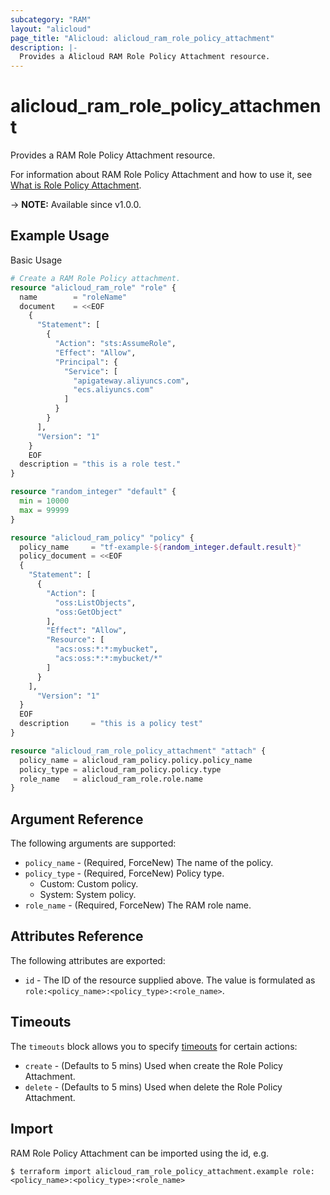 ```yaml
---
subcategory: "RAM"
layout: "alicloud"
page_title: "Alicloud: alicloud_ram_role_policy_attachment"
description: |-
  Provides a Alicloud RAM Role Policy Attachment resource.
---
```


# alicloud_ram_role_policy_attachment

Provides a RAM Role Policy Attachment resource.



For information about RAM Role Policy Attachment and how to use it, see [What is Role Policy Attachment](https://next.api.alibabacloud.com/document/Ram/2015-05-01/AttachPolicyToRole).

-> **NOTE:** Available since v1.0.0.

## Example Usage

Basic Usage

```terraform
# Create a RAM Role Policy attachment.
resource "alicloud_ram_role" "role" {
  name        = "roleName"
  document    = <<EOF
    {
      "Statement": [
        {
          "Action": "sts:AssumeRole",
          "Effect": "Allow",
          "Principal": {
            "Service": [
              "apigateway.aliyuncs.com", 
              "ecs.aliyuncs.com"
            ]
          }
        }
      ],
      "Version": "1"
    }
    EOF
  description = "this is a role test."
}

resource "random_integer" "default" {
  min = 10000
  max = 99999
}

resource "alicloud_ram_policy" "policy" {
  policy_name     = "tf-example-${random_integer.default.result}"
  policy_document = <<EOF
  {
    "Statement": [
      {
        "Action": [
          "oss:ListObjects",
          "oss:GetObject"
        ],
        "Effect": "Allow",
        "Resource": [
          "acs:oss:*:*:mybucket",
          "acs:oss:*:*:mybucket/*"
        ]
      }
    ],
      "Version": "1"
  }
  EOF
  description     = "this is a policy test"
}

resource "alicloud_ram_role_policy_attachment" "attach" {
  policy_name = alicloud_ram_policy.policy.policy_name
  policy_type = alicloud_ram_policy.policy.type
  role_name   = alicloud_ram_role.role.name
}
```

## Argument Reference

The following arguments are supported:
* `policy_name` - (Required, ForceNew) The name of the policy.
* `policy_type` - (Required, ForceNew) Policy type.
  - Custom: Custom policy.
  - System: System policy.
* `role_name` - (Required, ForceNew) The RAM role name.

## Attributes Reference

The following attributes are exported:
* `id` - The ID of the resource supplied above. The value is formulated as `role:<policy_name>:<policy_type>:<role_name>`.

## Timeouts

The `timeouts` block allows you to specify [timeouts](https://www.terraform.io/docs/configuration-0-11/resources.html#timeouts) for certain actions:
* `create` - (Defaults to 5 mins) Used when create the Role Policy Attachment.
* `delete` - (Defaults to 5 mins) Used when delete the Role Policy Attachment.

## Import

RAM Role Policy Attachment can be imported using the id, e.g.

```shell
$ terraform import alicloud_ram_role_policy_attachment.example role:<policy_name>:<policy_type>:<role_name>
```